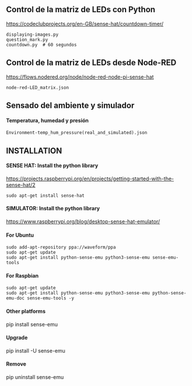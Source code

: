 

## Control de la matriz de LEDs con Python
https://codeclubprojects.org/en-GB/sense-hat/countdown-timer/
```
displaying-images.py
question_mark.py
countdown.py  # 60 segundos
```
## Control de la matriz de LEDs desde Node-RED
https://flows.nodered.org/node/node-red-node-pi-sense-hat
```
node-red-LED_matrix.json
```

## Sensado del ambiente y simulador
#### Temperatura, humedad y presión
```
Environment-temp_hum_pressure(real_and_simulated).json
```
## INSTALLATION

#### SENSE HAT: Install the python library
https://projects.raspberrypi.org/en/projects/getting-started-with-the-sense-hat/2
```
sudo apt-get install sense-hat
```
#### SIMULATOR: Install the python library
https://www.raspberrypi.org/blog/desktop-sense-hat-emulator/
#### For Ubuntu
```
sudo add-apt-repository ppa://waveform/ppa
sudo apt-get update
sudo apt-get install python-sense-emu python3-sense-emu sense-emu-tools
```
#### For Raspbian
```
sudo apt-get update
sudo apt-get install python-sense-emu python3-sense-emu python-sense-emu-doc sense-emu-tools -y
```

#### Other platforms
pip install sense-emu
#### Upgrade
pip install -U sense-emu
#### Remove
pip uninstall sense-emu
